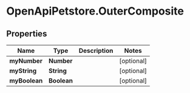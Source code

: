 # OpenApiPetstore.OuterComposite

## Properties

Name | Type | Description | Notes
------------ | ------------- | ------------- | -------------
**myNumber** | **Number** |  | [optional] 
**myString** | **String** |  | [optional] 
**myBoolean** | **Boolean** |  | [optional] 


